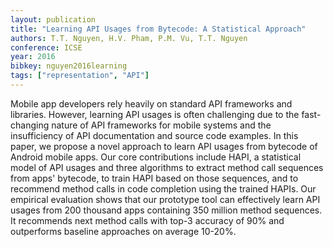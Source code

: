 ```yaml
---
layout: publication
title: "Learning API Usages from Bytecode: A Statistical Approach"
authors: T.T. Nguyen, H.V. Pham, P.M. Vu, T.T. Nguyen
conference: ICSE
year: 2016
bibkey: nguyen2016learning
tags: ["representation", "API"]
---
```

Mobile app developers rely heavily on standard API frameworks and libraries. However, learning API usages is often challenging due to the fast-changing nature of API frameworks for mobile systems and the insufficiency of API documentation and source code examples. In this paper, we propose a novel approach to learn API usages from bytecode of Android mobile apps. Our core contributions include HAPI, a statistical model of API usages and three algorithms to extract method call sequences from apps' bytecode, to train HAPI based on those sequences, and to recommend method calls in code completion using the trained HAPIs. Our empirical evaluation shows that our prototype tool can effectively learn API usages from 200 thousand apps containing 350 million method sequences. It recommends next method calls with top-3 accuracy of 90% and outperforms baseline approaches on average 10-20%.
